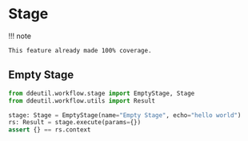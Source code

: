 # Stage

!!! note

    This feature already made 100% coverage.

## Empty Stage

```python
from ddeutil.workflow.stage import EmptyStage, Stage
from ddeutil.workflow.utils import Result

stage: Stage = EmptyStage(name="Empty Stage", echo="hello world")
rs: Result = stage.execute(params={})
assert {} == rs.context
```
